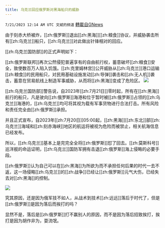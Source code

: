 ```yaml
---
title: 乌克兰回应俄罗斯对黑海船只的威胁
---
```

`7/21/2023 12:14 AM UTC 文斌的频道` [轉載自GNews](https://gnews.org/articles/1476139)

由于刻赤大桥被炸，[[zh:俄罗斯]]退出[[zh:黑海]][[zh:粮食]]协议，并威胁袭击所有[[zh:乌克兰]]船只，[[zh:乌克兰]]对此做出针锋相对的回应。

[[zh:乌克兰国防部]]的正式声明如下：

[[zh:俄罗斯联邦]]再次公然侵犯普遍享有的自由航行权，蓄意破坏[[zh:粮食]]安全，致使数百万人陷入饥饿。[[zh:克里姆林宫]]公开威胁从[[zh:乌克兰]]港口运输[[zh:粮食]]的民用船只，对民用基础设施发动[[zh:导弹]]袭击和[[zh:无人机]]袭击，蓄意在贸易航线上制造军事威胁，从而将[[zh:黑海]]变成了危险区。
![](https://ipfs.gnews.org/ipfs/Qmaov6BB3Vy9Pue72fRAaAwTvUFWGMxAsE6fM7NyHP9C6r?filename=23-7-20-2.jpeg)


[[zh:乌克兰国防部]]警告说，自2023年[[zh:7月21日]]零时起，所有在[[zh:黑海]]航行的船只，凡是驶向[[zh:俄罗斯]]海港和位于暂时被[[zh:俄罗斯]]占领的[[zh:乌克兰]]海港的，[[zh:乌克兰]]均可将其视为载有军事货物进行合法打击。所有风险和责任完全由[[zh:俄罗斯]]承担。

并且正式宣布，自2023年[[zh:7月20日]]05:00起，[[zh:黑海]][[zh:东北]]部[[zh:乌克兰]]海域和[[zh:刻赤海峡]]地区的航运将被视为危险而被禁止，相关航海信息已经发布。

所以，[[zh:乌克兰]]基本上是完完全全将[[zh:俄罗斯]]怼了回去。[[zh:莫斯科号]]巡洋舰的命运证明，[[zh:乌克兰]]国防军拥有击退[[zh:俄罗斯]]海上侵略的必要手段。

[[zh:俄罗斯]]认为自己可以在[[zh:黑海]]为所欲为而不承担任何后果的时代一去不返，这一场侵略[[zh:乌克兰]]的[[zh:战争]]已经让[[zh:俄罗斯]]元气大伤，已经失去对[[zh:黑海]]的控制。

![](https://ipfs.gnews.org/ipfs/QmVS1NSwpNuJrJEm2N1EH5sYxLgQLk2iCY9FSp5DRNJiDQ?filename=23-7-2-3.jpeg)

究其原因，还是因为俄军技不如人，从战术到技术[[zh:远远]]落后于时代了，但是[[zh:俄罗斯]]是因为落后而挨打的吗？

显然不是，落后是[[zh:俄罗斯]]打不赢别人的原因，而不是因为落后招致挨打，挨打是因为胡作非为，耍流氓。
